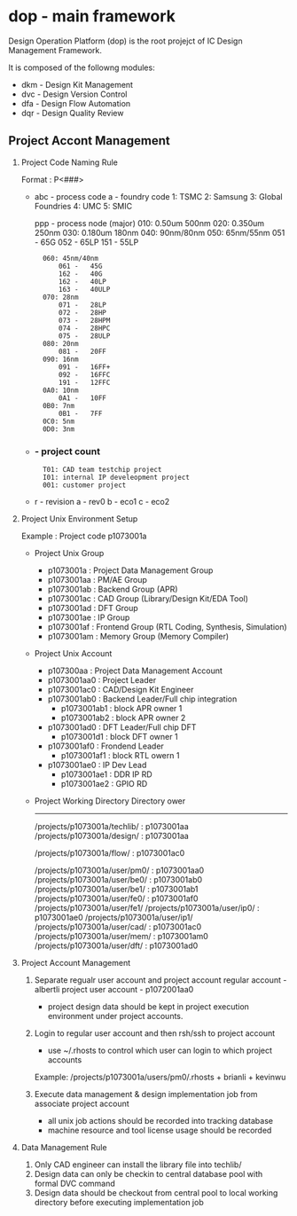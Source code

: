 # dop - main framework
Design Operation Platform (dop) is the root projejct of IC Design Management Framework.

It is composed of the followng modules:
* dkm - Design Kit Management
* dvc - Design Version Control
* dfa - Design Flow Automation
* dqr - Design Quality Review

## Project Accont Management

1) Project Code Naming Rule

	Format : P<f><ppp><###><r>

	* abc - process code
		a - foundry code
			1: TSMC
			2: Samsung
			3: Global Foundries
			4: UMC
			5: SMIC

		ppp - process node (major)
			010: 0.50um	500nm
			020: 0.350um	250nm
			030: 0.180um	180nm
			040: 90nm/80nm
			050: 65nm/55nm
				051 -	65G
				052 -	65LP
				151 -	55LP

			060: 45nm/40nm
				061 -	45G
				162 -	40G
				162 -	40LP
				163 -	40ULP
			070: 28nm
				071 -	28LP
				072 -	28HP
				073 -	28HPM
				074 -	28HPC
				075 -	28ULP
			080: 20nm
				081 -	20FF
			090: 16nm
				091 -	16FF+
				092 -	16FFC
				191 -	12FFC
			0A0: 10nm
				0A1 -	10FF
			0B0: 7nm
				0B1 -	7FF
			0C0: 5nm
			0D0: 3nm

	* ### - project count
			T01: CAD team testchip project
			I01: internal IP develeopment project
			001: customer project

	* r   - revision
			a - rev0
			b - eco1
			c - eco2 


2) Project Unix Environment Setup 

	Example : 
	Project code p1073001a 

	- Project Unix Group
		- p1073001a  : Project Data Management Group
		- p1073001aa : PM/AE Group 
		- p1073001ab : Backend Group (APR)
		- p1073001ac : CAD Group (Library/Design Kit/EDA Tool)
		- p1073001ad : DFT Group
		- p1073001ae : IP Group
		- p1073001af : Frontend Group (RTL Coding, Synthesis, Simulation)
		- p1073001am : Memory Group (Memory Compiler)

	- Project Unix Account
		- p107300aa : Project Data Management Account
		- p1073001aa0 : Project Leader
		- p1073001ac0 : CAD/Design Kit Engineer
		- p1073001ab0 : Backend Leader/Full chip integration
			- p1073001ab1 : block APR owner 1
			- p1073001ab2 : block APR owner 2
		- p1073001ad0 : DFT Leader/Full chip DFT
			- p1073001d1  : block DFT owner 1
		- p1073001af0 : Frondend Leader
			- p1073001af1 : block RTL owern 1 
		- p1073001ae0 : IP Dev Lead
			- p1073001ae1 : DDR IP RD
			- p1073001ae2 : GPIO RD

	- Project Working Directory
		Directory				  ower
		-------------------------------		----------
		/projects/p1073001a/techlib/		: p1073001aa
		/projects/p1073001a/design/		: p1073001aa

		/projects/p1073001a/flow/		: p1073001ac0
	
		/projects/p1073001a/user/pm0/		: p1073001aa0
		/projects/p1073001a/user/be0/		: p1073001ab0
		/projects/p1073001a/user/be1/		: p1073001ab1
		/projects/p1073001a/user/fe0/		: p1073001af0
		/projects/p1073001a/user/fe1/
		/projects/p1073001a/user/ip0/		: p1073001ae0
		/projects/p1073001a/user/ip1/
		/projects/p1073001a/user/cad/		: p1073001ac0
		/projects/p1073001a/user/mem/		: p1073001am0
		/projects/p1073001a/user/dft/		: p1073001ad0
 


3) Project Account Management

	1. Separate regualr user account and project account
		regular account - albertli
		project user account - p1072001aa0

		* project design data should be kept in project execution environment under project accounts.

		
	2. Login to regular user account and then rsh/ssh to project account

		* use ~/.rhosts to control which user can login to which project accounts
	
		Example: 
			/projects/p1073001a/users/pm0/.rhosts
			+ brianli
			+ kevinwu

	3. Execute data management & design implementation job from associate project account

		* all unix job actions should be recorded into tracking database
		* machine resource and tool license usage should be recorded  
		
4) Data Management Rule

	1) Only CAD engineer can install the library file into techlib/
	2) Design data can only be checkin to central database pool with formal DVC command 
	3) Design data should be checkout from central pool to local working directory before executing implementation job

